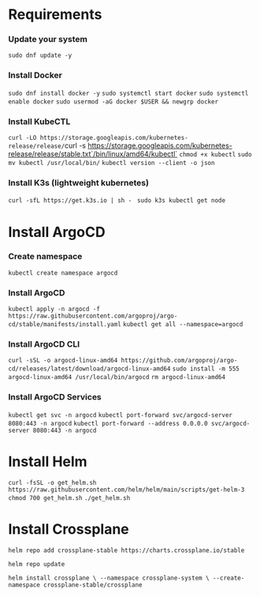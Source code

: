 # Requirements

### Update your system

`sudo dnf update -y`

### Install Docker

`sudo dnf install docker -y`
`sudo systemctl start docker`
`sudo systemctl enable docker`
`sudo usermod -aG docker $USER && newgrp docker`

### Install KubeCTL

`curl -LO https://storage.googleapis.com/kubernetes-release/release/`curl -s https://storage.googleapis.com/kubernetes-release/release/stable.txt`/bin/linux/amd64/kubectl`
`chmod +x kubectl`
`sudo mv kubectl /usr/local/bin/`
`kubectl version --client -o json`

### Install K3s (lightweight kubernetes)

`curl -sfL https://get.k3s.io | sh - `
`sudo k3s kubectl get node `

# Install ArgoCD 

### Create namespace

`kubectl create namespace argocd`

### Install ArgoCD

`kubectl apply -n argocd -f https://raw.githubusercontent.com/argoproj/argo-cd/stable/manifests/install.yaml`
`kubectl get all --namespace=argocd`

### Install ArgoCD CLI

`curl -sSL -o argocd-linux-amd64 https://github.com/argoproj/argo-cd/releases/latest/download/argocd-linux-amd64`
`sudo install -m 555 argocd-linux-amd64 /usr/local/bin/argocd`
`rm argocd-linux-amd64`

### Install ArgoCD Services

`kubectl get svc -n argocd`
`kubectl port-forward svc/argocd-server 8080:443 -n argocd`
`kubectl port-forward --address 0.0.0.0 svc/argocd-server 8080:443 -n argocd`

# Install Helm

`curl -fsSL -o get_helm.sh https://raw.githubusercontent.com/helm/helm/main/scripts/get-helm-3`
`chmod 700 get_helm.sh`
`./get_helm.sh`


# Install Crossplane

`helm repo add crossplane-stable https://charts.crossplane.io/stable`

`helm repo update`

`helm install crossplane \
--namespace crossplane-system \
--create-namespace crossplane-stable/crossplane`





